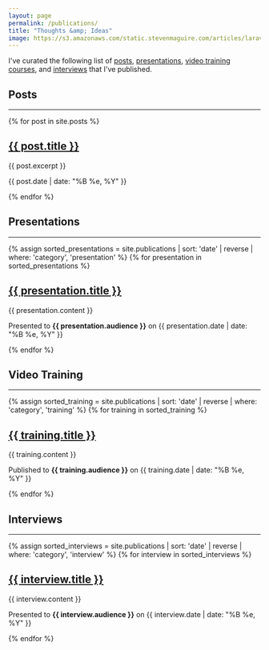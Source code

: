```yaml
---
layout: page
permalink: /publications/
title: "Thoughts &amp; Ideas"
image: https://s3.amazonaws.com/static.stevenmaguire.com/articles/laravel-ci.jpg
---
```


<section id="content">
    <div class="container">
        <div class="row">
            <div class="col-sm-8 col-sm-offset-2  text-center">
                <p>I've curated the following list of <a href="#posts" class="page-scroll">posts</a>, <a href="#presentations" class="page-scroll">presentations</a>, <a href="#video-training" class="page-scroll">video training courses</a>, and <a href="#interviews" class="page-scroll">interviews</a> that I've published.</p>
            </div>
        </div>
    </div>
    <div class="container multi-row">
        <div class="row">
            <div class="col-sm-10 col-sm-offset-1  text-center" id="posts">
                <h2>Posts</h2>
                <hr>
            </div>
            {% for post in site.posts %}
            <div class="col-sm-10 col-sm-offset-1 text-center">
                <div class="writing project">
                <h2><a href="{{ post.url }}">{{ post.title }}</a></h2>
                <p>{{ post.excerpt }}</p>
                <p>{{ post.date | date: "%B %e, %Y" }}</p>
                </div>
            </div>
            {% endfor %}
        </div>
        <div class="row">
            <div class="col-sm-10 col-sm-offset-1  text-center" id="presentations">
                <h2>Presentations</h2>
                <hr>
            </div>
            {% assign sorted_presentations = site.publications | sort: 'date' | reverse | where: 'category', 'presentation' %}
            {% for presentation in sorted_presentations %}
            <div class="col-sm-10 col-sm-offset-1 text-center">
                <div class="writing project">
                <h2><a href="{{ presentation.link }}">{{ presentation.title }}</a></h2>
                <p>{{ presentation.content }}</p>
                <p>Presented to <strong>{{ presentation.audience }}</strong> on {{ presentation.date | date: "%B %e, %Y" }}</p>
                </div>
            </div>
            {% endfor %}
        </div>
        <div class="row">
            <div class="col-sm-10 col-sm-offset-1  text-center" id="video-training">
                <h2>Video Training</h2>
                <hr>
            </div>
            {% assign sorted_training = site.publications | sort: 'date' | reverse | where: 'category', 'training' %}
            {% for training in sorted_training %}
            <div class="col-sm-10 col-sm-offset-1 text-center">
                <div class="writing project">
                <h2><a href="{{ training.link }}">{{ training.title }}</a></h2>
                <p>{{ training.content }}</p>
                <p>Published to <strong>{{ training.audience }}</strong> on {{ training.date | date: "%B %e, %Y" }}</p>
                </div>
            </div>
            {% endfor %}
        </div>
        <div class="row">
            <div class="col-sm-10 col-sm-offset-1  text-center" id="interviews">
                <h2>Interviews</h2>
                <hr>
            </div>
            {% assign sorted_interviews = site.publications | sort: 'date' | reverse | where: 'category', 'interview' %}
            {% for interview in sorted_interviews %}
            <div class="col-sm-10 col-sm-offset-1 text-center">
                <div class="writing project">
                <h2><a href="{{ interview.link }}">{{ interview.title }}</a></h2>
                <p>{{ interview.content }}</p>
                <p>Presented to <strong>{{ interview.audience }}</strong> on {{ interview.date | date: "%B %e, %Y" }}</p>
                </div>
            </div>
            {% endfor %}
        </div>
    </div>
</section>
